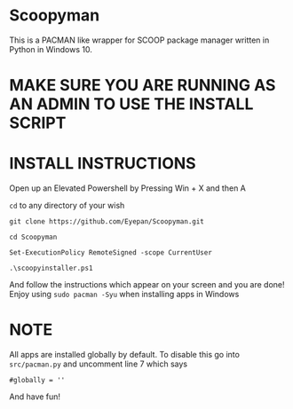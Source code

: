 # Scoopyman
This is a PACMAN like wrapper for SCOOP package manager written in Python in Windows 10. 

# MAKE SURE YOU ARE RUNNING AS AN ADMIN TO USE THE INSTALL SCRIPT

# INSTALL INSTRUCTIONS
Open up an Elevated Powershell by Pressing Win + X and then A

`cd` to any directory of your wish

`git clone https://github.com/Eyepan/Scoopyman.git`

`cd Scoopyman`

`Set-ExecutionPolicy RemoteSigned -scope CurrentUser`

`.\scoopyinstaller.ps1`

And follow the instructions which appear on your screen and you are done! Enjoy using `sudo pacman -Syu` when installing apps in Windows

# NOTE

All apps are installed globally by default. To disable this go into `src/pacman.py` and uncomment line 7 which says 

`#globally = ''`

And have fun!
